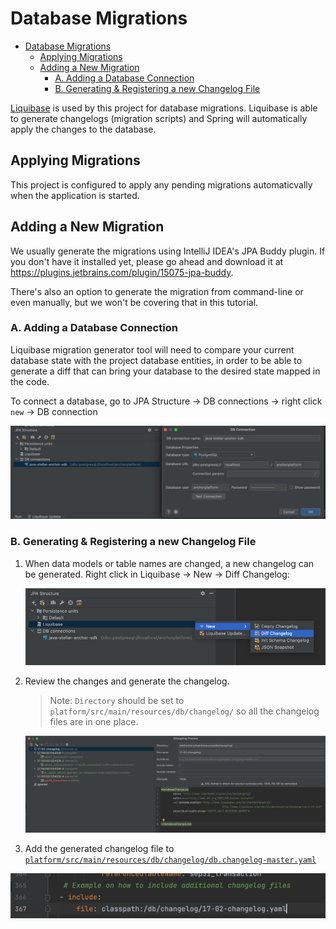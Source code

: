 # Database Migrations

- [Database Migrations](#database-migrations)
  - [Applying Migrations](#applying-migrations)
  - [Adding a New Migration](#adding-a-new-migration)
    - [A. Adding a Database Connection](#a-adding-a-database-connection)
    - [B. Generating & Registering a new Changelog File](#b-generating--registering-a-new-changelog-file)

[Liquibase] is used by this project for database migrations. Liquibase is able to generate changelogs (migration scripts) and Spring will automatically apply the changes to the database.

## Applying Migrations

This project is configured to apply any pending migrations automaticvally when the application is started.

## Adding a New Migration

We usually generate the migrations using IntelliJ IDEA's JPA Buddy plugin. If you don't have it installed yet, please go ahead and download it at https://plugins.jetbrains.com/plugin/15075-jpa-buddy.

There's also an option to generate the migration from command-line or even manually, but we won't be covering that in this tutorial.

### A. Adding a Database Connection

Liquibase migration generator tool will need to compare your current database state with the project database entities, in order to be able to generate a diff that can bring your database to the desired state mapped in the code.

To connect a database, go to JPA Structure -> DB connections -> right click `new` -> DB connection

![img_4.png](/docs/resources/img/liquibase-db-connection.png)

### B. Generating & Registering a new Changelog File

1. When data models or table names are changed, a new changelog can be generated. Right click in Liquibase -> New -> Diff Changelog:

    ![img.png](/docs/resources/img/liquibase-changelog1.png)

2. Review the changes and generate the changelog.

    > Note: `Directory` should be set to ``platform/src/main/resources/db/changelog/`` so all the changelog files are in one place.

    ![img_1.png](/docs/resources/img/liquibase-changelog2.png)

3. Add the generated changelog file to [`platform/src/main/resources/db/changelog/db.changelog-master.yaml`]

![img_3.png](/docs/resources/img/liquibase-changelog3.png)

[Liquibase]: https://www.liquibase.org/
[`platform/src/main/resources/db/changelog/db.changelog-master.yaml`]: ../platform/src/main/resources/db/changelog/db.changelog-master.yaml
